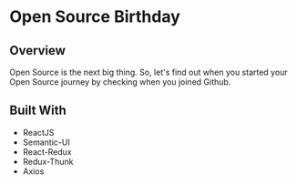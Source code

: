 # Open Source Birthday

## Overview

Open Source is the next big thing. So, let's find out when you started your Open Source journey by checking when you joined Github.

## Built With

- ReactJS
- Semantic-UI
- React-Redux
- Redux-Thunk
- Axios
